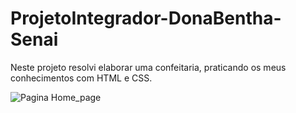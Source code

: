 # ProjetoIntegrador-DonaBentha-Senai
Neste projeto resolvi elaborar uma confeitaria, praticando os meus conhecimentos com HTML e CSS.


![Pagina Home_page](https://user-images.githubusercontent.com/96313008/170624312-6e45aff8-1d4b-4c26-91f5-b921403fa093.jpg)
